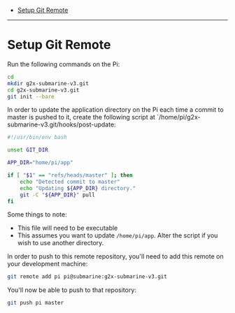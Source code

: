 - [Setup Git Remote](#setup-git-remote)

---

# Setup Git Remote

Run the following commands on the Pi:

```sh
cd
mkdir g2x-submarine-v3.git
cd g2x-submarine-v3.git
git init --bare
```

In order to update the application directory on the Pi each time a commit to master is pushed to it, create the following script at `/home/pi/g2x-submarine-v3.git/hooks/post-update:

```sh
#!/usr/bin/env bash

unset GIT_DIR

APP_DIR="home/pi/app"

if [ "$1" == "refs/heads/master" ]; then
    echo "Detected commit to master"
    echo "Updating ${APP_DIR} directory."
    git -C "${APP_DIR}" pull
fi
```

Some things to note:

- This file will need to be executable
- This assumes you want to update `/home/pi/app`. Alter the script if you wish to use another directory.

In order to push to this remote repository, you'll need to add this remote on your development machine:

```sh
git remote add pi pi@submarine:g2x-submarine-v3.git
```

You'll now be able to push to that repository:

```sh
git push pi master
```
